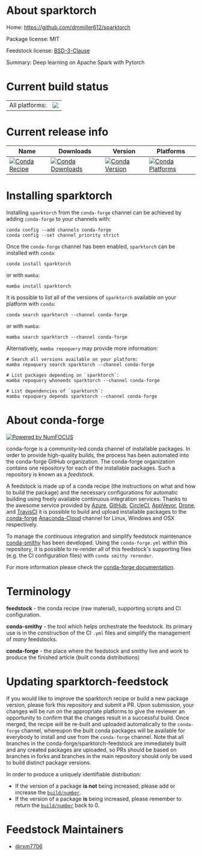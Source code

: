 About sparktorch
================

Home: https://github.com/dmmiller612/sparktorch

Package license: MIT

Feedstock license: [BSD-3-Clause](https://github.com/conda-forge/sparktorch-feedstock/blob/main/LICENSE.txt)

Summary: Deep learning on Apache Spark with Pytorch

Current build status
====================


<table><tr><td>All platforms:</td>
    <td>
      <a href="https://dev.azure.com/conda-forge/feedstock-builds/_build/latest?definitionId=18303&branchName=main">
        <img src="https://dev.azure.com/conda-forge/feedstock-builds/_apis/build/status/sparktorch-feedstock?branchName=main">
      </a>
    </td>
  </tr>
</table>

Current release info
====================

| Name | Downloads | Version | Platforms |
| --- | --- | --- | --- |
| [![Conda Recipe](https://img.shields.io/badge/recipe-sparktorch-green.svg)](https://anaconda.org/conda-forge/sparktorch) | [![Conda Downloads](https://img.shields.io/conda/dn/conda-forge/sparktorch.svg)](https://anaconda.org/conda-forge/sparktorch) | [![Conda Version](https://img.shields.io/conda/vn/conda-forge/sparktorch.svg)](https://anaconda.org/conda-forge/sparktorch) | [![Conda Platforms](https://img.shields.io/conda/pn/conda-forge/sparktorch.svg)](https://anaconda.org/conda-forge/sparktorch) |

Installing sparktorch
=====================

Installing `sparktorch` from the `conda-forge` channel can be achieved by adding `conda-forge` to your channels with:

```
conda config --add channels conda-forge
conda config --set channel_priority strict
```

Once the `conda-forge` channel has been enabled, `sparktorch` can be installed with `conda`:

```
conda install sparktorch
```

or with `mamba`:

```
mamba install sparktorch
```

It is possible to list all of the versions of `sparktorch` available on your platform with `conda`:

```
conda search sparktorch --channel conda-forge
```

or with `mamba`:

```
mamba search sparktorch --channel conda-forge
```

Alternatively, `mamba repoquery` may provide more information:

```
# Search all versions available on your platform:
mamba repoquery search sparktorch --channel conda-forge

# List packages depending on `sparktorch`:
mamba repoquery whoneeds sparktorch --channel conda-forge

# List dependencies of `sparktorch`:
mamba repoquery depends sparktorch --channel conda-forge
```


About conda-forge
=================

[![Powered by
NumFOCUS](https://img.shields.io/badge/powered%20by-NumFOCUS-orange.svg?style=flat&colorA=E1523D&colorB=007D8A)](https://numfocus.org)

conda-forge is a community-led conda channel of installable packages.
In order to provide high-quality builds, the process has been automated into the
conda-forge GitHub organization. The conda-forge organization contains one repository
for each of the installable packages. Such a repository is known as a *feedstock*.

A feedstock is made up of a conda recipe (the instructions on what and how to build
the package) and the necessary configurations for automatic building using freely
available continuous integration services. Thanks to the awesome service provided by
[Azure](https://azure.microsoft.com/en-us/services/devops/), [GitHub](https://github.com/),
[CircleCI](https://circleci.com/), [AppVeyor](https://www.appveyor.com/),
[Drone](https://cloud.drone.io/welcome), and [TravisCI](https://travis-ci.com/)
it is possible to build and upload installable packages to the
[conda-forge](https://anaconda.org/conda-forge) [Anaconda-Cloud](https://anaconda.org/)
channel for Linux, Windows and OSX respectively.

To manage the continuous integration and simplify feedstock maintenance
[conda-smithy](https://github.com/conda-forge/conda-smithy) has been developed.
Using the ``conda-forge.yml`` within this repository, it is possible to re-render all of
this feedstock's supporting files (e.g. the CI configuration files) with ``conda smithy rerender``.

For more information please check the [conda-forge documentation](https://conda-forge.org/docs/).

Terminology
===========

**feedstock** - the conda recipe (raw material), supporting scripts and CI configuration.

**conda-smithy** - the tool which helps orchestrate the feedstock.
                   Its primary use is in the construction of the CI ``.yml`` files
                   and simplify the management of *many* feedstocks.

**conda-forge** - the place where the feedstock and smithy live and work to
                  produce the finished article (built conda distributions)


Updating sparktorch-feedstock
=============================

If you would like to improve the sparktorch recipe or build a new
package version, please fork this repository and submit a PR. Upon submission,
your changes will be run on the appropriate platforms to give the reviewer an
opportunity to confirm that the changes result in a successful build. Once
merged, the recipe will be re-built and uploaded automatically to the
`conda-forge` channel, whereupon the built conda packages will be available for
everybody to install and use from the `conda-forge` channel.
Note that all branches in the conda-forge/sparktorch-feedstock are
immediately built and any created packages are uploaded, so PRs should be based
on branches in forks and branches in the main repository should only be used to
build distinct package versions.

In order to produce a uniquely identifiable distribution:
 * If the version of a package **is not** being increased, please add or increase
   the [``build/number``](https://docs.conda.io/projects/conda-build/en/latest/resources/define-metadata.html#build-number-and-string).
 * If the version of a package **is** being increased, please remember to return
   the [``build/number``](https://docs.conda.io/projects/conda-build/en/latest/resources/define-metadata.html#build-number-and-string)
   back to 0.

Feedstock Maintainers
=====================

* [@rxm7706](https://github.com/rxm7706/)

